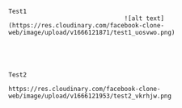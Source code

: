                                                                          Test1
                                    ![alt text](https://res.cloudinary.com/facebook-clone-web/image/upload/v1666121871/test1_uosvwo.png)
                                    
                                    
                                    
                                    
                                                                         Test2
                                        https://res.cloudinary.com/facebook-clone-web/image/upload/v1666121953/test2_vkrhjw.png
